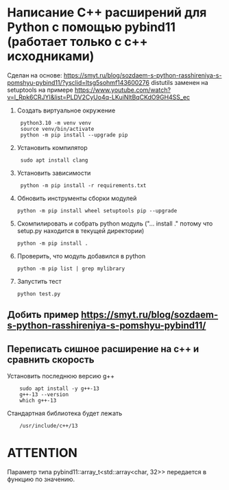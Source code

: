 # Написание С++ расширений для Python с помощью pybind11 (работает только с с++ исходниками)

Сделан на основе: https://smyt.ru/blog/sozdaem-s-python-rasshireniya-s-pomshyu-pybind11/?ysclid=ltsg5sohmf143600276
distutils заменен на setuptools на примере https://www.youtube.com/watch?v=l_Rpk6CRJYI&list=PLDV2CyUo4q-LKuiNltBqCKdO9GH4SS_ec

1. Создать виртуальное окружение

        python3.10 -m venv venv
        source venv/bin/activate
        python -m pip install --upgrade pip

2. Установить компилятор

        sudo apt install clang

3. Установить зависимости

        python -m pip install -r requirements.txt

4.  Обновить инструменты сборки модулей

        python -m pip install wheel setuptools pip --upgrade 

5.  Скомпилировать и собрать python модуль ("... install ." потому что setup.py находится в текущей директории)
   
        python -m pip install .

6.  Проверить, что модуль добавился в python

        python -m pip list | grep mylibrary

7.  Запустить тест
   
        python test.py


## Добить пример https://smyt.ru/blog/sozdaem-s-python-rasshireniya-s-pomshyu-pybind11/
## Переписать сишное расширение на с++ и сравнить скорость

Установить последнюю версию g++

        sudo apt install -y g++-13
        g++-13 --version
        which g++-13

Стандартная библиотека будет лежать

        /usr/include/c++/13

# ATTENTION

Параметр типа pybind11::array_t<std::array<char, 32>> передается в функцию по значению.